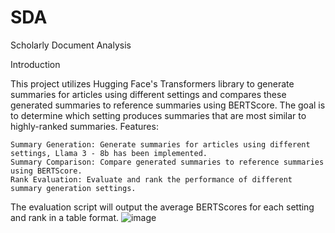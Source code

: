 # SDA
Scholarly Document Analysis 

Introduction

This project utilizes Hugging Face's Transformers library to generate summaries for articles using different settings and compares these generated summaries to reference summaries using BERTScore. The goal is to determine which setting produces summaries that are most similar to highly-ranked summaries.
Features:

    Summary Generation: Generate summaries for articles using different settings, Llama 3 - 8b has been implemented.
    Summary Comparison: Compare generated summaries to reference summaries using BERTScore.
    Rank Evaluation: Evaluate and rank the performance of different summary generation settings.

The evaluation script will output the average BERTScores for each setting and rank in a table format.
![image](https://github.com/Romanterp/SDA/assets/46891968/7db20940-c658-4638-aa02-63ed104ddcc3)
